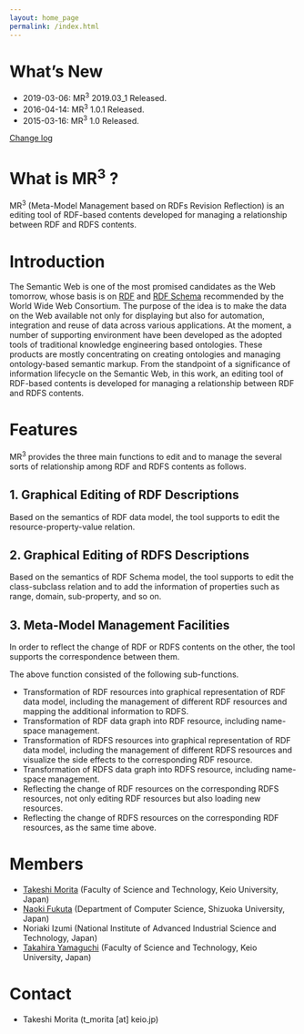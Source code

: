 ```yaml
---
layout: home_page
permalink: /index.html
---
```


# What’s New
* 2019-03-06: MR<sup>3</sup> 2019.03_1 Released.
* 2016-04-14: MR<sup>3</sup> 1.0.1 Released.
* 2015-03-16: MR<sup>3</sup> 1.0 Released.

[Change log](https://github.com/mr-3/MR3/commits/master)

# What is MR<sup>3</sup> ?
MR<sup>3</sup> (Meta-Model Management based on RDFs Revision Reflection) is an editing tool of RDF-based contents developed for managing a relationship between RDF and RDFS contents.

# Introduction
The Semantic Web is one of the most promised candidates as the Web tomorrow, whose basis is on [RDF](http://www.w3.org/TR/rdf-syntax-grammar/) and [RDF Schema](http://www.w3.org/TR/rdf-schema/) recommended by the World Wide Web Consortium. The purpose of the idea is to make the data on the Web available not only for displaying but also for automation, integration and reuse of data across various applications. At the moment, a number of supporting environment have been developed as the adopted tools of traditional knowledge engineering based ontologies. These products are mostly concentrating on creating ontologies and managing ontology-based semantic markup. From the standpoint of a significance of information lifecycle on the Semantic Web, in this work, an editing tool of RDF-based contents is developed for managing a relationship between RDF and RDFS contents.

# Features
MR<sup>3</sup> provides the three main functions to edit and to manage the several sorts of relationship among RDF and RDFS contents as follows.

## 1. Graphical Editing of RDF Descriptions
Based on the semantics of RDF data model, the tool supports to edit the resource-property-value relation.

## 2. Graphical Editing of RDFS Descriptions
Based on the semantics of RDF Schema model, the tool supports to edit the class-subclass relation and to add the information of properties such as range, domain, sub-property, and so on.

## 3. Meta-Model Management Facilities
In order to reflect the change of RDF or RDFS contents on the other, the tool supports the correspondence between them.

The above function consisted of the following sub-functions.

* Transformation of RDF resources into graphical representation of RDF data model, including the management of different RDF resources and mapping the additional information to RDFS.
* Transformation of RDF data graph into RDF resource, including name-space management.
* Transformation of RDFS resources into graphical representation of RDF data model, including the management of different RDFS resources and visualize the side effects to the corresponding RDF resource.
* Transformation of RDFS data graph into RDFS resource, including name-space management.
* Reflecting the change of RDF resources on the corresponding RDFS resources, not only editing RDF resources but also loading new resources.
* Reflecting the change of RDFS resources on the corresponding RDF resources, as the same time above.


# Members
* [Takeshi Morita](https://takeshi-morita.jp/) (Faculty of Science and Technology, Keio University, Japan)
* [Naoki Fukuta](http://whitebear.cs.inf.shizuoka.ac.jp/index?) (Department of Computer Science, Shizuoka University, Japan)
* Noriaki Izumi (National Institute of Advanced Industrial Science and Technology, Japan)
* [Takahira Yamaguchi](http://www.yamaguti.comp.ae.keio.ac.jp/) (Faculty of Science and Technology, Keio University, Japan)

# Contact
* Takeshi Morita (t_morita [at] keio.jp)
